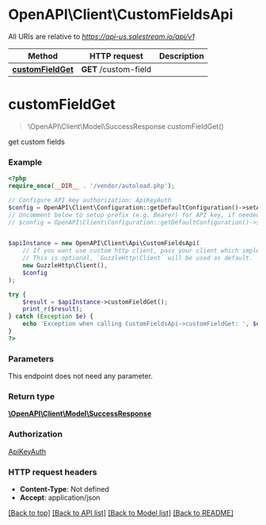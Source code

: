 # OpenAPI\Client\CustomFieldsApi

All URIs are relative to *https://api-us.salestream.io/api/v1*

Method | HTTP request | Description
------------- | ------------- | -------------
[**customFieldGet**](CustomFieldsApi.md#customFieldGet) | **GET** /custom-field | 


# **customFieldGet**
> \OpenAPI\Client\Model\SuccessResponse customFieldGet()



get custom fields

### Example
```php
<?php
require_once(__DIR__ . '/vendor/autoload.php');

// Configure API key authorization: ApiKeyAuth
$config = OpenAPI\Client\Configuration::getDefaultConfiguration()->setApiKey('apiKey', 'YOUR_API_KEY');
// Uncomment below to setup prefix (e.g. Bearer) for API key, if needed
// $config = OpenAPI\Client\Configuration::getDefaultConfiguration()->setApiKeyPrefix('apiKey', 'Bearer');


$apiInstance = new OpenAPI\Client\Api\CustomFieldsApi(
    // If you want use custom http client, pass your client which implements `GuzzleHttp\ClientInterface`.
    // This is optional, `GuzzleHttp\Client` will be used as default.
    new GuzzleHttp\Client(),
    $config
);

try {
    $result = $apiInstance->customFieldGet();
    print_r($result);
} catch (Exception $e) {
    echo 'Exception when calling CustomFieldsApi->customFieldGet: ', $e->getMessage(), PHP_EOL;
}
?>
```

### Parameters
This endpoint does not need any parameter.

### Return type

[**\OpenAPI\Client\Model\SuccessResponse**](../Model/SuccessResponse.md)

### Authorization

[ApiKeyAuth](../../README.md#ApiKeyAuth)

### HTTP request headers

 - **Content-Type**: Not defined
 - **Accept**: application/json

[[Back to top]](#) [[Back to API list]](../../README.md#documentation-for-api-endpoints) [[Back to Model list]](../../README.md#documentation-for-models) [[Back to README]](../../README.md)

